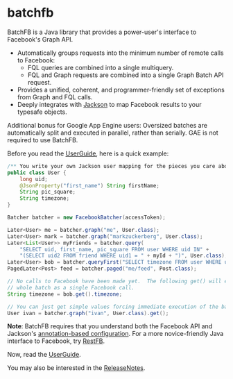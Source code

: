 # batchfb

BatchFB is a Java library that provides a power-user's interface to Facebook's Graph API.

  * Automatically groups requests into the minimum number of remote calls to Facebook:
    * FQL queries are combined into a single multiquery.
    * FQL and Graph requests are combined into a single Graph Batch API request.
  * Provides a unified, coherent, and programmer-friendly set of exceptions from Graph and FQL calls.
  * Deeply integrates with [Jackson](http://jackson.codehaus.org/) to map Facebook results to your typesafe objects.

Additional bonus for Google App Engine users:  Oversized batches are automatically split and executed in parallel, rather than serially.  GAE is not required to use BatchFB.

Before you read the [UserGuide](UserGuide.md), here is a quick example:

```java
/** You write your own Jackson user mapping for the pieces you care about */
public class User {
    long uid;
    @JsonProperty("first_name") String firstName;
    String pic_square;
    String timezone;
}

Batcher batcher = new FacebookBatcher(accessToken);

Later<User> me = batcher.graph("me", User.class);
Later<User> mark = batcher.graph("markzuckerberg", User.class);
Later<List<User>> myFriends = batcher.query(
    "SELECT uid, first_name, pic_square FROM user WHERE uid IN" +
    "(SELECT uid2 FROM friend WHERE uid1 = " + myId + ")", User.class);
Later<User> bob = batcher.queryFirst("SELECT timezone FROM user WHERE uid = " + bobsId, User.class);
PagedLater<Post> feed = batcher.paged("me/feed", Post.class);

// No calls to Facebook have been made yet.  The following get() will execute the
// whole batch as a single Facebook call.
String timezone = bob.get().timezone;

// You can just get simple values forcing immediate execution of the batch at any time.
User ivan = batcher.graph("ivan", User.class).get();
```

**Note**:  BatchFB requires that you understand both the Facebook API and Jackson's [annotation-based configuration](http://wiki.fasterxml.com/JacksonAnnotations).
For a more novice-friendly Java interface to Facebook, try [RestFB](http://www.restfb.com).

Now, read the [UserGuide](UserGuide.md).

You may also be interested in the [ReleaseNotes](ReleaseNotes.md).

